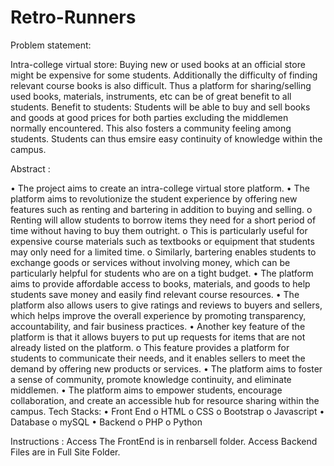 # Retro-Runners
Problem statement:

Intra-college virtual store:
Buying new or used books at an official store might be expensive for some students.
Additionally the difficulty of finding relevant course books is also difficult. Thus a
platform for sharing/selling used books, materials, instruments, etc can be of great
benefit to all students.
Benefit to students: Students will be able to buy and sell books and goods at good
prices for both parties excluding the middlemen normally encountered. This also
fosters a community feeling among students. Students can thus emsire easy
continuity of knowledge within the campus.

Abstract :

•	The project aims to create an intra-college virtual store platform.
•	The platform aims to revolutionize the student experience by offering new features such as renting and bartering in addition to buying and selling.
o	Renting will allow students to borrow items they need for a short period of time without having to buy them outright. 
o	This is particularly useful for expensive course materials such as textbooks or equipment that students may only need for a limited time. 
o	Similarly, bartering enables students to exchange goods or services without involving money, which can be particularly helpful for students who are on a tight budget.
•	The platform aims to provide affordable access to books, materials, and goods to help students save money and easily find relevant course resources.
•	The platform also allows users to give ratings and reviews to buyers and sellers, which helps improve the overall experience by promoting transparency, accountability, and fair business practices. 
•	Another key feature of the platform is that it allows buyers to put up requests for items that are not already listed on the platform. 
o	This feature provides a platform for students to communicate their needs, and it enables sellers to meet the demand by offering new products or services. 
•	The platform aims to foster a sense of community, promote knowledge continuity, and eliminate middlemen.
•	The platform aims to empower students, encourage collaboration, and create an accessible hub for resource sharing within the campus.
Tech Stacks: 
•	Front End
o	HTML
o	CSS 
o	Bootstrap
o	Javascript
•	Database
o	mySQL
•	Backend
o	PHP
o	Python


Instructions :
Access The FrontEnd is in renbarsell folder.
Access Backend Files are in Full Site Folder.

